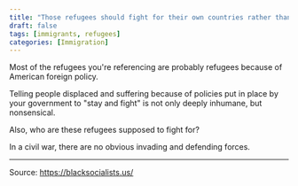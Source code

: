 ```yaml
---
title: "Those refugees should fight for their own countries rather than flee and come here. They're cowards and just want job opportunities."
draft: false
tags: [immigrants, refugees]
categories: [Immigration]
---
```


Most of the refugees you're referencing are probably refugees because of American foreign policy.  
  
Telling people displaced and suffering because of policies put in place by your government to "stay and fight" is not only deeply inhumane, but nonsensical.  
  
Also, who are these refugees supposed to fight for?  
  
In a civil war, there are no obvious invading and defending forces.

----
Source: https://blacksocialists.us/

